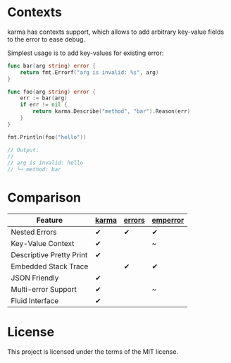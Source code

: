 # Contexts

karma has contexts support, which allows to add arbitrary key-value fields
to the error to ease debug.

Simplest usage is to add key-values for existing error:

```go
func bar(arg string) error {
    return fmt.Errorf("arg is invalid: %s", arg)
}

func foo(arg string) error {
    err := bar(arg)
    if err != nil {
        return karma.Describe("method", "bar").Reason(err)
    }
}

fmt.Println(foo("hello"))

// Output:
//
// arg is invalid: hello
// └─ method: bar
```

# Comparison

| Feature                  | [karma][1] | [errors][2] | [emperror][3] |
| --                       | --         | --          | --            |
| Nested Errors            | ✔          | ✔           | ✔             |
| Key-Value Context        | ✔          |             | ~             |
| Descriptive Pretty Print | ✔          |             |               |
| Embedded Stack Trace     |            | ✔           | ✔             |
| JSON Friendly            | ✔          |             |               |
| Multi-error Support      | ✔          |             | ~             |
| Fluid Interface          | ✔          |             |               |

# License

This project is licensed under the terms of the MIT license.

[1]: https://github.com/reconquest/karma-go
[2]: https://godoc.org/github.com/pkg/errors
[3]: https://github.com/goph/emperror
